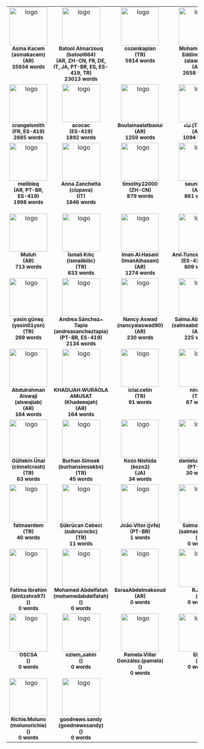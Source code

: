 <!-- CROWDIN-CONTRIBUTORS-LIST:START -->
<table><tr><td align="center" valign="top">
                      <a href="https://crowdin.com/profile/asmakacem"><img alt="logo" style="width: 100px" src="https://production-enterprise-static.downloads.crowdin.com/avatar/26/medium/5b77163808ce530c50d295f1336507d8_default.png"/>
                        <br />
                        <sub><b>Asma Kacem (asmakacem)</b></sub></a>
                      <br />
                      <sub><b>(AR)</b></sub></br>
                      <sub><b>35934 words</b></sub>
                  </td><td align="center" valign="top">
                      <a href="https://crowdin.com/profile/batool664"><img alt="logo" style="width: 100px" src="https://production-enterprise-static.downloads.crowdin.com/avatar/1/medium/0c17284a2e87d9a1933f711746212298.jpeg"/>
                        <br />
                        <sub><b>Batool Almarzouq (batool664)</b></sub></a>
                      <br />
                      <sub><b>(AR, ZH-CN, FR, DE, IT, JA, PT-BR, ES, ES-419, TR)</b></sub></br>
                      <sub><b>23013 words</b></sub>
                  </td><td align="center" valign="top">
                      <a href="https://crowdin.com/profile/cozenkaplan"><img alt="logo" style="width: 100px" src="https://production-enterprise-static.downloads.crowdin.com/avatar/90/medium/6112a91c1fd9fd24ed2d5906a2db3ef9.jpeg"/>
                        <br />
                        <sub><b>cozenkaplan</b></sub></a>
                      <br />
                      <sub><b>(TR)</b></sub></br>
                      <sub><b>5914 words</b></sub>
                  </td><td align="center" valign="top">
                      <a href="https://crowdin.com/profile/alaamejri"><img alt="logo" style="width: 100px" src="https://production-enterprise-static.downloads.crowdin.com/avatar/12/medium/112dffa3e5cc1fbd7fbbd3e9bfd520dc_default.png"/>
                        <br />
                        <sub><b>Mohamed Alaa Eddine Mejri (alaamejri)</b></sub></a>
                      <br />
                      <sub><b>(AR)</b></sub></br>
                      <sub><b>2658 words</b></sub>
                  </td><td align="center" valign="top">
                      <a href="https://crowdin.com/profile/node"><img alt="logo" style="width: 100px" src="https://production-enterprise-static.downloads.crowdin.com/avatar/135/medium/d8c65f8d4d1289eb0116d654ebd1fa7d_default.png"/>
                        <br />
                        <sub><b>node</b></sub></a>
                      <br />
                      <sub><b>(ZH-CN)</b></sub></br>
                      <sub><b>2390 words</b></sub>
                  </td></tr><tr><td align="center" valign="top">
                      <a href="https://crowdin.com/profile/crangelsmith"><img alt="logo" style="width: 100px" src="https://production-enterprise-static.downloads.crowdin.com/avatar/7/medium/ba8209f4544bc4fcf882f35ba295bc5c_default.png"/>
                        <br />
                        <sub><b>crangelsmith</b></sub></a>
                      <br />
                      <sub><b>(FR, ES-419)</b></sub></br>
                      <sub><b>2685 words</b></sub>
                  </td><td align="center" valign="top">
                      <a href="https://crowdin.com/profile/acocac"><img alt="logo" style="width: 100px" src="https://production-enterprise-static.downloads.crowdin.com/avatar/5/medium/463393d04547cd1067cccdb0cf0e33c7.jpeg"/>
                        <br />
                        <sub><b>acocac</b></sub></a>
                      <br />
                      <sub><b>(ES-419)</b></sub></br>
                      <sub><b>1892 words</b></sub>
                  </td><td align="center" valign="top">
                      <a href="https://crowdin.com/profile/Boutainaelatbaoui"><img alt="logo" style="width: 100px" src="https://production-enterprise-static.downloads.crowdin.com/avatar/10/medium/1b1667031f9e47e186ffdd6b8a184dfe.png"/>
                        <br />
                        <sub><b>Boutainaelatbaoui</b></sub></a>
                      <br />
                      <sub><b>(AR)</b></sub></br>
                      <sub><b>1259 words</b></sub>
                  </td><td align="center" valign="top">
                      <a href="https://crowdin.com/profile/Thana"><img alt="logo" style="width: 100px" src="https://production-enterprise-static.downloads.crowdin.com/avatar/20/medium/32627112ab709769f5d1406937ed9558.jpg"/>
                        <br />
                        <sub><b>ثناء (Thana)</b></sub></a>
                      <br />
                      <sub><b>(AR)</b></sub></br>
                      <sub><b>1094 words</b></sub>
                  </td><td align="center" valign="top">
                      <a href="https://crowdin.com/profile/berhankatipoglu"><img alt="logo" style="width: 100px" src="https://production-enterprise-static.downloads.crowdin.com/avatar/108/medium/b060f6c4b504d701c36d4b384e612dd4_default.png"/>
                        <br />
                        <sub><b>berhankatipoglu</b></sub></a>
                      <br />
                      <sub><b>(TR)</b></sub></br>
                      <sub><b>990 words</b></sub>
                  </td></tr><tr><td align="center" valign="top">
                      <a href="https://crowdin.com/profile/melibleq"><img alt="logo" style="width: 100px" src="https://production-enterprise-static.downloads.crowdin.com/avatar/100/medium/17fa9c884f31b86b2236f8c2db0f4def_default.png"/>
                        <br />
                        <sub><b>melibleq</b></sub></a>
                      <br />
                      <sub><b>(AR, PT-BR, ES-419)</b></sub></br>
                      <sub><b>1998 words</b></sub>
                  </td><td align="center" valign="top">
                      <a href="https://crowdin.com/profile/ciupava"><img alt="logo" style="width: 100px" src="https://production-enterprise-static.downloads.crowdin.com/avatar/139/medium/2449eb1df310dcaff0ccb929817c5543.jpeg"/>
                        <br />
                        <sub><b>Anna Zanchetta (ciupava)</b></sub></a>
                      <br />
                      <sub><b>(IT)</b></sub></br>
                      <sub><b>1846 words</b></sub>
                  </td><td align="center" valign="top">
                      <a href="https://crowdin.com/profile/timothy22000"><img alt="logo" style="width: 100px" src="https://production-enterprise-static.downloads.crowdin.com/avatar/64/medium/dc6bbb114a3c768f424a553bac213989.jpeg"/>
                        <br />
                        <sub><b>timothy22000</b></sub></a>
                      <br />
                      <sub><b>(ZH-CN)</b></sub></br>
                      <sub><b>879 words</b></sub>
                  </td><td align="center" valign="top">
                      <a href="https://crowdin.com/profile/seunlijoka"><img alt="logo" style="width: 100px" src="https://production-enterprise-static.downloads.crowdin.com/avatar/18/medium/4eaefb611f9a4efb0dbe090002e56c31_default.png"/>
                        <br />
                        <sub><b>seunlijoka</b></sub></a>
                      <br />
                      <sub><b>(AR)</b></sub></br>
                      <sub><b>861 words</b></sub>
                  </td><td align="center" valign="top">
                      <a href="https://crowdin.com/profile/alikula314"><img alt="logo" style="width: 100px" src="https://production-enterprise-static.downloads.crowdin.com/avatar/70/medium/2262b12230cac55e1d97a9d3f3af8086.png"/>
                        <br />
                        <sub><b>Muhammet Ali Kula (alikula314)</b></sub></a>
                      <br />
                      <sub><b>(TR)</b></sub></br>
                      <sub><b>840 words</b></sub>
                  </td></tr><tr><td align="center" valign="top">
                      <a href="https://crowdin.com/profile/Muluh"><img alt="logo" style="width: 100px" src="https://production-enterprise-static.downloads.crowdin.com/avatar/52/medium/1270d5b75e2b6b35d222b9e1c19b973f_default.png"/>
                        <br />
                        <sub><b>Muluh</b></sub></a>
                      <br />
                      <sub><b>(AR)</b></sub></br>
                      <sub><b>713 words</b></sub>
                  </td><td align="center" valign="top">
                      <a href="https://crowdin.com/profile/ismailkilic"><img alt="logo" style="width: 100px" src="https://production-enterprise-static.downloads.crowdin.com/avatar/106/medium/4525151e38c77aba3592e1666c7717f4.jpeg"/>
                        <br />
                        <sub><b>İsmail Kılıç (ismailkilic)</b></sub></a>
                      <br />
                      <sub><b>(TR)</b></sub></br>
                      <sub><b>633 words</b></sub>
                  </td><td align="center" valign="top">
                      <a href="https://crowdin.com/profile/ImanAlhasani"><img alt="logo" style="width: 100px" src="https://production-enterprise-static.downloads.crowdin.com/avatar/60/medium/dd415fa9f35bc08f229498c49bf053ea.JPG"/>
                        <br />
                        <sub><b>Iman Al Hasani (ImanAlhasani)</b></sub></a>
                      <br />
                      <sub><b>(AR)</b></sub></br>
                      <sub><b>1274 words</b></sub>
                  </td><td align="center" valign="top">
                      <a href="https://crowdin.com/profile/anilbey"><img alt="logo" style="width: 100px" src="https://production-enterprise-static.downloads.crowdin.com/avatar/66/medium/48ff46079939fb7bebca7186552ad3fc.jpeg"/>
                        <br />
                        <sub><b>Anıl Tuncel (anilbey)</b></sub></a>
                      <br />
                      <sub><b>(ES-419, TR)</b></sub></br>
                      <sub><b>609 words</b></sub>
                  </td><td align="center" valign="top">
                      <a href="https://crowdin.com/profile/cerenyurtlu"><img alt="logo" style="width: 100px" src="https://production-enterprise-static.downloads.crowdin.com/avatar/86/medium/591f614a9b9be8d2ec9b04e63699a377.jpeg"/>
                        <br />
                        <sub><b>Ceren YURTLU (cerenyurtlu)</b></sub></a>
                      <br />
                      <sub><b>(TR)</b></sub></br>
                      <sub><b>362 words</b></sub>
                  </td></tr><tr><td align="center" valign="top">
                      <a href="https://crowdin.com/profile/yasin01ysn"><img alt="logo" style="width: 100px" src="https://production-enterprise-static.downloads.crowdin.com/avatar/98/medium/84288ef00942e512a1e54bc8545db2f1.jpeg"/>
                        <br />
                        <sub><b>yasin güneş (yasin01ysn)</b></sub></a>
                      <br />
                      <sub><b>(TR)</b></sub></br>
                      <sub><b>269 words</b></sub>
                  </td><td align="center" valign="top">
                      <a href="https://crowdin.com/profile/andreasancheztapia"><img alt="logo" style="width: 100px" src="https://production-enterprise-static.downloads.crowdin.com/avatar/3/medium/83bd007136a00d1a9fa70f1f14afbb66_default.png"/>
                        <br />
                        <sub><b>Andrea Sánchez-Tapia (andreasancheztapia)</b></sub></a>
                      <br />
                      <sub><b>(PT-BR, ES-419)</b></sub></br>
                      <sub><b>2134 words</b></sub>
                  </td><td align="center" valign="top">
                      <a href="https://crowdin.com/profile/nancyalaswad90"><img alt="logo" style="width: 100px" src="https://production-enterprise-static.downloads.crowdin.com/avatar/8/medium/d6d807e129e1bb3c24aa1635afeb6d09.jpeg"/>
                        <br />
                        <sub><b>Nancy Aswad (nancyalaswad90)</b></sub></a>
                      <br />
                      <sub><b>(AR)</b></sub></br>
                      <sub><b>230 words</b></sub>
                  </td><td align="center" valign="top">
                      <a href="https://crowdin.com/profile/salmaabdelfatah77"><img alt="logo" style="width: 100px" src="https://production-enterprise-static.downloads.crowdin.com/avatar/48/medium/42082ab79726e9cee6033ad20c017722.jpeg"/>
                        <br />
                        <sub><b>Salma Abdelfattah (salmaabdelfatah77)</b></sub></a>
                      <br />
                      <sub><b>(AR)</b></sub></br>
                      <sub><b>225 words</b></sub>
                  </td><td align="center" valign="top">
                      <a href="https://crowdin.com/profile/IssaAlrubaye"><img alt="logo" style="width: 100px" src="https://production-enterprise-static.downloads.crowdin.com/avatar/36/medium/7fedad8f1ac74abc71cb774f8b7236ca.png"/>
                        <br />
                        <sub><b>IssaAlrubaye</b></sub></a>
                      <br />
                      <sub><b>(AR)</b></sub></br>
                      <sub><b>231 words</b></sub>
                  </td></tr><tr><td align="center" valign="top">
                      <a href="https://crowdin.com/profile/alswajiab"><img alt="logo" style="width: 100px" src="https://production-enterprise-static.downloads.crowdin.com/avatar/54/medium/49e7cf2ae4b97bc5dca7c2d848e84117.png"/>
                        <br />
                        <sub><b>Abdulrahman Alswaji (alswajiab)</b></sub></a>
                      <br />
                      <sub><b>(AR)</b></sub></br>
                      <sub><b>164 words</b></sub>
                  </td><td align="center" valign="top">
                      <a href="https://crowdin.com/profile/Khadeeejah"><img alt="logo" style="width: 100px" src="https://production-enterprise-static.downloads.crowdin.com/avatar/125/medium/3f3d78bc1e1aed775ca33429148b74e4.jpeg"/>
                        <br />
                        <sub><b>KHADIJAH WURAOLA AMUSAT (Khadeeejah)</b></sub></a>
                      <br />
                      <sub><b>(AR)</b></sub></br>
                      <sub><b>164 words</b></sub>
                  </td><td align="center" valign="top">
                      <a href="https://crowdin.com/profile/iclal.cetin"><img alt="logo" style="width: 100px" src="https://production-enterprise-static.downloads.crowdin.com/avatar/92/medium/8d9e7e27ed54c88f71729cea1b8d98b0_default.png"/>
                        <br />
                        <sub><b>iclal.cetin</b></sub></a>
                      <br />
                      <sub><b>(TR)</b></sub></br>
                      <sub><b>91 words</b></sub>
                  </td><td align="center" valign="top">
                      <a href="https://crowdin.com/profile/niraito"><img alt="logo" style="width: 100px" src="https://production-enterprise-static.downloads.crowdin.com/avatar/80/medium/bd65e4c199c4894429131d427d14871b_default.png"/>
                        <br />
                        <sub><b>niraito</b></sub></a>
                      <br />
                      <sub><b>(TR)</b></sub></br>
                      <sub><b>87 words</b></sub>
                  </td><td align="center" valign="top">
                      <a href="https://crowdin.com/profile/merveaydin"><img alt="logo" style="width: 100px" src="https://production-enterprise-static.downloads.crowdin.com/avatar/84/medium/9b47771c0437ed8f8bf438caef48f508_default.png"/>
                        <br />
                        <sub><b>merveaydin</b></sub></a>
                      <br />
                      <sub><b>(TR)</b></sub></br>
                      <sub><b>77 words</b></sub>
                  </td></tr><tr><td align="center" valign="top">
                      <a href="https://crowdin.com/profile/cinnetcrash"><img alt="logo" style="width: 100px" src="https://production-enterprise-static.downloads.crowdin.com/avatar/62/medium/ba0593097d63731f2da78ae9e0ed3296.jpeg"/>
                        <br />
                        <sub><b>Gültekin Ünal (cinnetcrash)</b></sub></a>
                      <br />
                      <sub><b>(TR)</b></sub></br>
                      <sub><b>63 words</b></sub>
                  </td><td align="center" valign="top">
                      <a href="https://crowdin.com/profile/burhansimsekbs"><img alt="logo" style="width: 100px" src="https://production-enterprise-static.downloads.crowdin.com/avatar/109/medium/1ea5e78434e043089a69456bca38e711.JPG"/>
                        <br />
                        <sub><b>Burhan Simsek (burhansimsekbs)</b></sub></a>
                      <br />
                      <sub><b>(TR)</b></sub></br>
                      <sub><b>45 words</b></sub>
                  </td><td align="center" valign="top">
                      <a href="https://crowdin.com/profile/kozo2"><img alt="logo" style="width: 100px" src="https://production-enterprise-static.downloads.crowdin.com/avatar/68/medium/6deaa65b1f0997b43df812d13b2f1106.jpeg"/>
                        <br />
                        <sub><b>Kozo Nishida (kozo2)</b></sub></a>
                      <br />
                      <sub><b>(JA)</b></sub></br>
                      <sub><b>34 words</b></sub>
                  </td><td align="center" valign="top">
                      <a href="https://crowdin.com/profile/danielumpierre"><img alt="logo" style="width: 100px" src="https://production-enterprise-static.downloads.crowdin.com/avatar/121/medium/b2f34f2fea0e93e39a3f9beafabc0fb5_default.png"/>
                        <br />
                        <sub><b>danielumpierre</b></sub></a>
                      <br />
                      <sub><b>(PT-BR)</b></sub></br>
                      <sub><b>30 words</b></sub>
                  </td><td align="center" valign="top">
                      <a href="https://crowdin.com/profile/Zenigata"><img alt="logo" style="width: 100px" src="https://production-enterprise-static.downloads.crowdin.com/avatar/131/medium/0b582d612e2a4062b069a758f2534430.jpeg"/>
                        <br />
                        <sub><b>Johan Bonneau (Zenigata)</b></sub></a>
                      <br />
                      <sub><b>(FR)</b></sub></br>
                      <sub><b>26 words</b></sub>
                  </td></tr><tr><td align="center" valign="top">
                      <a href="https://crowdin.com/profile/fatmaerdem"><img alt="logo" style="width: 100px" src="https://production-enterprise-static.downloads.crowdin.com/avatar/72/medium/137b4d9172d1ad8ed62737ac8e13a045_default.png"/>
                        <br />
                        <sub><b>fatmaerdem</b></sub></a>
                      <br />
                      <sub><b>(TR)</b></sub></br>
                      <sub><b>40 words</b></sub>
                  </td><td align="center" valign="top">
                      <a href="https://crowdin.com/profile/sukrucncbc"><img alt="logo" style="width: 100px" src="https://production-enterprise-static.downloads.crowdin.com/avatar/74/medium/9113e949babb3cc63807298633376b00.jpeg"/>
                        <br />
                        <sub><b>Şükrücan Cebeci (sukrucncbc)</b></sub></a>
                      <br />
                      <sub><b>(TR)</b></sub></br>
                      <sub><b>11 words</b></sub>
                  </td><td align="center" valign="top">
                      <a href="https://crowdin.com/profile/jvfe"><img alt="logo" style="width: 100px" src="https://production-enterprise-static.downloads.crowdin.com/avatar/137/medium/0db9c41e4579dc47c5a289315ca6e016.jpeg"/>
                        <br />
                        <sub><b>João Vitor (jvfe)</b></sub></a>
                      <br />
                      <sub><b>(PT-BR)</b></sub></br>
                      <sub><b>1 words</b></sub>
                  </td><td align="center" valign="top">
                      <a href="https://crowdin.com/profile/salmasha333"><img alt="logo" style="width: 100px" src="https://production-enterprise-static.downloads.crowdin.com/avatar/14/medium/b2113e4b1a39933d8f9b2e3f09ff379e.png"/>
                        <br />
                        <sub><b>Salma Shaik (salmasha333)</b></sub></a>
                      <br />
                      <sub><b>()</b></sub></br>
                      <sub><b>0 words</b></sub>
                  </td><td align="center" valign="top">
                      <a href="https://crowdin.com/profile/aleesteele"><img alt="logo" style="width: 100px" src="https://production-enterprise-static.downloads.crowdin.com/avatar/16/medium/1e6819950af803cbec61e159ee9d0b1b.png"/>
                        <br />
                        <sub><b>Anne Lee Steele (aleesteele)</b></sub></a>
                      <br />
                      <sub><b>()</b></sub></br>
                      <sub><b>0 words</b></sub>
                  </td></tr><tr><td align="center" valign="top">
                      <a href="https://crowdin.com/profile/bintzahra97"><img alt="logo" style="width: 100px" src="https://production-enterprise-static.downloads.crowdin.com/avatar/24/medium/a5a6f6ceae12e25685d378c82eb5628b.jpeg"/>
                        <br />
                        <sub><b>Fatima Ibrahim (bintzahra97)</b></sub></a>
                      <br />
                      <sub><b>()</b></sub></br>
                      <sub><b>0 words</b></sub>
                  </td><td align="center" valign="top">
                      <a href="https://crowdin.com/profile/mohamedabdelfatah"><img alt="logo" style="width: 100px" src="https://production-enterprise-static.downloads.crowdin.com/avatar/28/medium/9ac7173bafdf2068db69656cd21716ba.png"/>
                        <br />
                        <sub><b>Mohamed Abdelfatah (mohamedabdelfatah)</b></sub></a>
                      <br />
                      <sub><b>()</b></sub></br>
                      <sub><b>0 words</b></sub>
                  </td><td align="center" valign="top">
                      <a href="https://crowdin.com/profile/EsraaAbdelmaksoud"><img alt="logo" style="width: 100px" src="https://production-enterprise-static.downloads.crowdin.com/avatar/32/medium/d7c9e27f7567e13d29bb92a7fa07050f_default.png"/>
                        <br />
                        <sub><b>EsraaAbdelmaksoud</b></sub></a>
                      <br />
                      <sub><b>(AR)</b></sub></br>
                      <sub><b>0 words</b></sub>
                  </td><td align="center" valign="top">
                      <a href="https://crowdin.com/profile/R.Ali"><img alt="logo" style="width: 100px" src="https://production-enterprise-static.downloads.crowdin.com/avatar/34/medium/57b524fe9cbce1e59d0efcedefb7dc66_default.png"/>
                        <br />
                        <sub><b>R.Ali</b></sub></a>
                      <br />
                      <sub><b>()</b></sub></br>
                      <sub><b>0 words</b></sub>
                  </td><td align="center" valign="top">
                      <a href="https://crowdin.com/profile/Daliyah"><img alt="logo" style="width: 100px" src="https://production-enterprise-static.downloads.crowdin.com/avatar/56/medium/0bd616fb7b1b40cd49f33af973d4dc8b_default.png"/>
                        <br />
                        <sub><b>Daliyah</b></sub></a>
                      <br />
                      <sub><b>()</b></sub></br>
                      <sub><b>0 words</b></sub>
                  </td></tr><tr><td align="center" valign="top">
                      <a href="https://crowdin.com/profile/OSCSA"><img alt="logo" style="width: 100px" src="https://production-enterprise-static.downloads.crowdin.com/avatar/58/medium/5b0245a8e204ea8a6f23f435aac2f044.png"/>
                        <br />
                        <sub><b>OSCSA</b></sub></a>
                      <br />
                      <sub><b>()</b></sub></br>
                      <sub><b>0 words</b></sub>
                  </td><td align="center" valign="top">
                      <a href="https://crowdin.com/profile/ozlem_sahin"><img alt="logo" style="width: 100px" src="https://production-enterprise-static.downloads.crowdin.com/avatar/76/medium/1b752e9f6086da41891f498aabb46c47_default.png"/>
                        <br />
                        <sub><b>ozlem_sahin</b></sub></a>
                      <br />
                      <sub><b>()</b></sub></br>
                      <sub><b>0 words</b></sub>
                  </td><td align="center" valign="top">
                      <a href="https://crowdin.com/profile/pamela"><img alt="logo" style="width: 100px" src="https://production-enterprise-static.downloads.crowdin.com/avatar/102/medium/eeadec05c0a44f952bf7420c8ddf114a.jpeg"/>
                        <br />
                        <sub><b>Pamela Villar González (pamela)</b></sub></a>
                      <br />
                      <sub><b>()</b></sub></br>
                      <sub><b>0 words</b></sub>
                  </td><td align="center" valign="top">
                      <a href="https://crowdin.com/profile/Elja"><img alt="logo" style="width: 100px" src="https://production-enterprise-static.downloads.crowdin.com/avatar/104/medium/357f8d70b3142081a3d22a0304a26a9f_default.png"/>
                        <br />
                        <sub><b>Elja</b></sub></a>
                      <br />
                      <sub><b>()</b></sub></br>
                      <sub><b>0 words</b></sub>
                  </td><td align="center" valign="top">
                      <a href="https://crowdin.com/profile/Dallak"><img alt="logo" style="width: 100px" src="https://production-enterprise-static.downloads.crowdin.com/avatar/115/medium/84130158246eeb3c127d33f4b359db59.jpeg"/>
                        <br />
                        <sub><b>Abdulrahman Dallak (Dallak)</b></sub></a>
                      <br />
                      <sub><b>()</b></sub></br>
                      <sub><b>0 words</b></sub>
                  </td></tr><tr><td align="center" valign="top">
                      <a href="https://crowdin.com/profile/molunorichie"><img alt="logo" style="width: 100px" src="https://production-enterprise-static.downloads.crowdin.com/avatar/145/medium/06752c8f7224d971a260ffbdb67071e6.png"/>
                        <br />
                        <sub><b>Richie Moluno (molunorichie)</b></sub></a>
                      <br />
                      <sub><b>()</b></sub></br>
                      <sub><b>0 words</b></sub>
                  </td><td align="center" valign="top">
                      <a href="https://crowdin.com/profile/goodnewssandy"><img alt="logo" style="width: 100px" src="https://production-enterprise-static.downloads.crowdin.com/avatar/147/medium/4d851861dae3cb6f6b6e038fd3f1d6a6.jpeg"/>
                        <br />
                        <sub><b>goodnews sandy (goodnewssandy)</b></sub></a>
                      <br />
                      <sub><b>()</b></sub></br>
                      <sub><b>0 words</b></sub>
                  </td></tr>
<!-- CROWDIN-CONTRIBUTORS-LIST:END -->